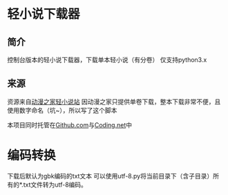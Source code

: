 # 轻小说下载器
## 简介
控制台版本的轻小说下载器，下载单本轻小说（有分卷）
仅支持python3.x
## 来源
资源来自[动漫之家轻小说站](http://xs.dmzj.com/)
因动漫之家只提供单卷下载，整本下载非常不便，且使用数字命名（坑~），所以写了这个脚本

本项目同时托管在[Github.com](https://github.com/ookcode/LightNovelDownloader)与[Coding.net](https://coding.net/u/ookcode/p/LightNovelDownloader/git)中

# 编码转换
下载后默认为gbk编码的txt文本
可以使用utf-8.py将当前目录下（含子目录）所有的*.txt文件转为utf-8编码。
